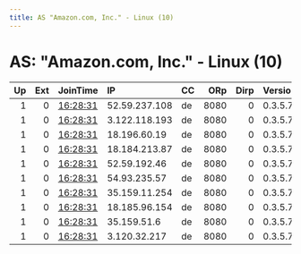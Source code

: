 ```yaml
---
title: AS "Amazon.com, Inc." - Linux (10)
---
```


# AS: "Amazon.com, Inc." - Linux (10)

|   Up |   Ext | JoinTime                                                                                            | IP            | CC   |   ORp |   Dirp | Version   | Contact   | Nickname    |   eFamMembers |
|-----:|------:|:----------------------------------------------------------------------------------------------------|:--------------|:-----|------:|-------:|:----------|:----------|:------------|--------------:|
|    1 |     0 | [16:28:31](https://metrics.torproject.org/rs.html#details/13D38B968255CE93674690AB5D52BDD382E4EB19) | 52.59.237.108 | de   |  8080 |      0 | 0.3.5.7   | None      | Lipsxipposi |             1 |
|    1 |     0 | [16:28:31](https://metrics.torproject.org/rs.html#details/3CCC8BF2D36D67C6845509ED7215B634997B9BCB) | 3.122.118.193 | de   |  8080 |      0 | 0.3.5.7   | None      | Notrecticon |             1 |
|    1 |     0 | [16:28:31](https://metrics.torproject.org/rs.html#details/601DA132F837EE76914A87BB1C4D02011AA2B599) | 18.196.60.19  | de   |  8080 |      0 | 0.3.5.7   | None      | MundeVod    |             1 |
|    1 |     0 | [16:28:31](https://metrics.torproject.org/rs.html#details/80ABDCD9E549453F15535AF58A7E4FDC46E92C23) | 18.184.213.87 | de   |  8080 |      0 | 0.3.5.7   | None      | Plutoto     |             1 |
|    1 |     0 | [16:28:31](https://metrics.torproject.org/rs.html#details/9485ACE5958AC68EFA22D02EA6736E04914819BA) | 52.59.192.46  | de   |  8080 |      0 | 0.3.5.7   | None      | Glacerapiec |             1 |
|    1 |     0 | [16:28:31](https://metrics.torproject.org/rs.html#details/95B6066D6BC2F7730777B131771EC193480DD2C7) | 54.93.235.57  | de   |  8080 |      0 | 0.3.5.7   | None      | KixPunkRing |             1 |
|    1 |     0 | [16:28:31](https://metrics.torproject.org/rs.html#details/AE5AF3B3EFB15B900F6669C0BEE7DBF228220CAF) | 35.159.11.254 | de   |  8080 |      0 | 0.3.5.7   | None      | Junkylynnes |             1 |
|    1 |     0 | [16:28:31](https://metrics.torproject.org/rs.html#details/F007080EB2D413DA05870A1BFBE1AFCE537ABAFA) | 18.185.96.154 | de   |  8080 |      0 | 0.3.5.7   | None      | Prepointe   |             1 |
|    1 |     0 | [16:28:31](https://metrics.torproject.org/rs.html#details/F2BEF4DD660A0DADB4E6ACDCACD251107009F40A) | 35.159.51.6   | de   |  8080 |      0 | 0.3.5.7   | None      | 2coologuefi |             1 |
|    1 |     0 | [16:28:31](https://metrics.torproject.org/rs.html#details/F65AD01179189B73301C8075CA51329506E6FAC0) | 3.120.32.217  | de   |  8080 |      0 | 0.3.5.7   | None      | 4mecroter   |             1 |

